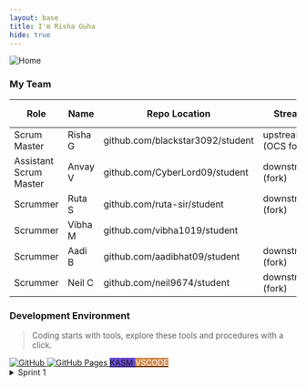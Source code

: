 ```yaml
---
layout: base
title: I'm Risha Guha
hide: true
---
```


<img src="{{ site.baseurl }}/images/00_rg_imgs/home.png" alt="Home">


<h3> My Team </h3>

| Role                   | Name     | Repo Location                                     | Stream                | Repo Name |
|------------------------|----------|---------------------------------------------------|-----------------------|-----------|
| Scrum Master           | Risha G  | github.com/blackstar3092/student                        | upstream (OCS fork)   | student   |
| Assistant Scrum Master| Anvay V  | github.com/CyberLord09/student                    | downstream (fork)     | student   |
| Scrummer               | Ruta S   | github.com/ruta-sir/student                      | downstream (fork)     | student   |
| Scrummer               | Vibha M  | github.com/vibha1019/student                                   |                       |           |
| Scrummer               | Aadi B   | github.com/aadibhat09/student                    | downstream (fork)     | student   |
| Scrummer               | Neil C   | github.com/neil9674/student                      | downstream (fork)     | student   |

### Development Environment

> Coding starts with tools, explore these tools and procedures with a click.

<a href="https://github.com/Open-Coding-Society/student">
    <img src="https://img.shields.io/badge/GitHub-181717?logo=github&logoColor=white" alt="GitHub">
</a>
<a href="https://open-coding-society.github.io/student">
    <img src="https://img.shields.io/badge/GitHub%20Pages-327FC7?logo=github&logoColor=white" alt="GitHub Pages">
</a>
<a href="https://kasm.opencodingsociety.com/" class="button small" style="background-color: #6b4bd3ff">
    KASM
</a>
<a href="https://vscode.dev/" class="button small" style="background-color: #d38a4bff">
    <span style="color: #FFFFFF">VSCODE</span>
</a>

<details>
    <summary>Sprint 1</summary>
    <ul>
        <li><a href="{{site.baseurl}}/sprint/1/tools">Tools Setup</a></li>
        <li><a href="{{site.baseurl}}/sprint/1/agile">Agile Methodology: A Mermaid-Based Overview and Manifesto Evidence</a></li>
        <li><a href="{{site.baseurl}}/sprint/1/lxd">Learning Experience Design: Feedback and Iteration</a></li>
        <li><a href="{{site.baseurl}}/sprint/1/javascript">JavaScript Frontend Basics and AI Evidence</a></li>
    </ul>
</details>

<script src="https://utteranc.es/client.js"
        repo="blackstar3092/risha_guha_2026"
        issue-term="pathname"
        theme="preferred-color-scheme"
        crossorigin="anonymous"
        async>
</script>